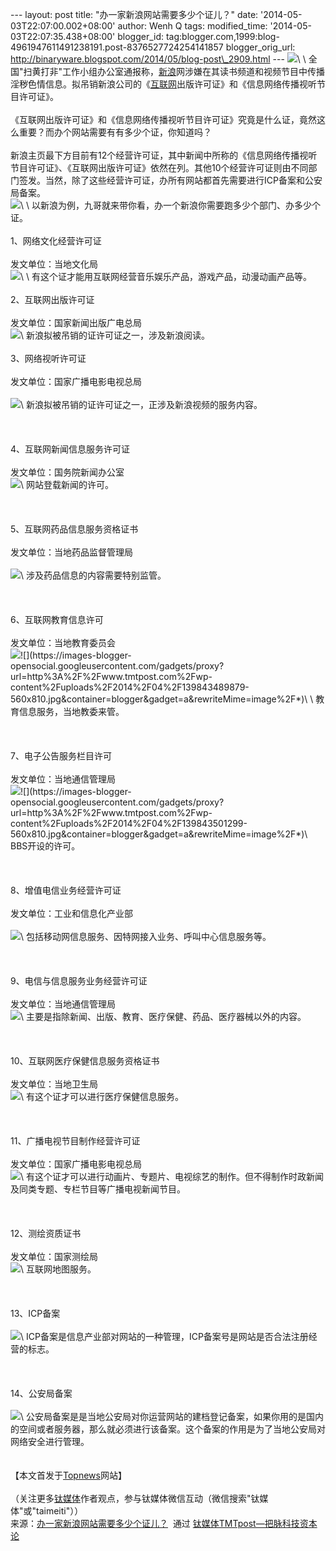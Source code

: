 --- layout: post title: "办一家新浪网站需要多少个证儿？" date:
'2014-05-03T22:07:00.002+08:00' author: Wenh Q tags: modified\_time:
'2014-05-03T22:07:35.438+08:00' blogger\_id:
tag:blogger.com,1999:blog-4961947611491238191.post-8376527724254141857
blogger\_orig\_url:
http://binaryware.blogspot.com/2014/05/blog-post\_2909.html ---
![](https://images-blogger-opensocial.googleusercontent.com/gadgets/proxy?url=http%3A%2F%2Fwww.tmtpost.com%2Fwp-content%2Fuploads%2F2014%2F04%2F139843448018-560x350.jpg&container=blogger&gadget=a&rewriteMime=image%2F*)\
\
全国"扫黄打非"工作小组办公室通报称，[新浪](http://www.tmtpost.com/tag/sina)网涉嫌在其读书频道和视频节目中传播淫秽色情信息。拟吊销新浪公司的《[互联网](http://www.tmtpost.com/tag/%E4%BA%92%E8%81%94%E7%BD%91)出版许可证》和《信息网络传播视听节目许可证》。\
\
《互联网出版许可证》和《信息网络传播视听节目许可证》究竟是什么证，竟然这么重要？而办个网站需要有有多少个证，你知道吗？\
\
新浪主页最下方目前有12个经营许可证，其中新闻中所称的《信息网络传播视听节目许可证》、《互联网出版许可证》依然在列。其他10个经营许可证则由不同部门签发。当然，除了这些经营许可证，办所有网站都首先需要进行ICP备案和公安局备案。\
![](https://images-blogger-opensocial.googleusercontent.com/gadgets/proxy?url=http%3A%2F%2Fwww.tmtpost.com%2Fwp-content%2Fuploads%2F2014%2F04%2F13984345085-560x83.png&container=blogger&gadget=a&rewriteMime=image%2F*)\
\
以新浪为例，九哥就来带你看，办一个新浪你需要跑多少个部门、办多少个证。\
\
1、网络文化经营许可证\
\
发文单位：当地文化局\
![](https://images-blogger-opensocial.googleusercontent.com/gadgets/proxy?url=http%3A%2F%2Fwww.tmtpost.com%2Fwp-content%2Fuploads%2F2014%2F04%2F139843461919-560x405.jpg&container=blogger&gadget=a&rewriteMime=image%2F*)\
\
有这个证才能用互联网经营音乐娱乐产品，游戏产品，动漫动画产品等。\
\
2、互联网出版许可证\
\
发文单位：国家新闻出版广电总局\
![](https://images-blogger-opensocial.googleusercontent.com/gadgets/proxy?url=http%3A%2F%2Fwww.tmtpost.com%2Fwp-content%2Fuploads%2F2014%2F04%2F139843465538.jpg&container=blogger&gadget=a&rewriteMime=image%2F*)\
新浪拟被吊销的证许可证之一，涉及新浪阅读。\
\
3、网络视听许可证\
\
发文单位：国家广播电影电视总局\
\
![](https://images-blogger-opensocial.googleusercontent.com/gadgets/proxy?url=http%3A%2F%2Fwww.tmtpost.com%2Fwp-content%2Fuploads%2F2014%2F04%2F139843468737.jpg&container=blogger&gadget=a&rewriteMime=image%2F*)\
新浪拟被吊销的证许可证之一，正涉及新浪视频的服务内容。\
\
 \
\
4、互联网新闻信息服务许可证\
\
发文单位：国务院新闻办公室\
![](https://images-blogger-opensocial.googleusercontent.com/gadgets/proxy?url=http%3A%2F%2Fwww.tmtpost.com%2Fwp-content%2Fuploads%2F2014%2F04%2F139843473257-560x791.jpg&container=blogger&gadget=a&rewriteMime=image%2F*)\
网站登载新闻的许可。\
\
 \
\
5、互联网药品信息服务资格证书\
\
发文单位：当地药品监督管理局\
\
![](https://images-blogger-opensocial.googleusercontent.com/gadgets/proxy?url=http%3A%2F%2Fwww.tmtpost.com%2Fwp-content%2Fuploads%2F2014%2F04%2F139843477438-560x399.jpg&container=blogger&gadget=a&rewriteMime=image%2F*)\
涉及药品信息的内容需要特别监管。\
\
 \
\
6、互联网教育信息许可\
\
发文单位：当地教育委员会\
![](https://images-blogger-opensocial.googleusercontent.com/gadgets/proxy?url=http%3A%2F%2Fwww.tmtpost.com%2Fwp-content%2Fuploads%2F2014%2F04%2F13984348240-560x810.jpg&container=blogger&gadget=a&rewriteMime=image%2F*)![](https://images-blogger-opensocial.googleusercontent.com/gadgets/proxy?url=http%3A%2F%2Fwww.tmtpost.com%2Fwp-content%2Fuploads%2F2014%2F04%2F139843489879-560x810.jpg&container=blogger&gadget=a&rewriteMime=image%2F*)\
\
教育信息服务，当地教委来管。\
\
 \
\
7、电子公告服务栏目许可\
\
发文单位：当地通信管理局\
![](https://images-blogger-opensocial.googleusercontent.com/gadgets/proxy?url=http%3A%2F%2Fwww.tmtpost.com%2Fwp-content%2Fuploads%2F2014%2F04%2F13984349770-560x810.jpg&container=blogger&gadget=a&rewriteMime=image%2F*)![](https://images-blogger-opensocial.googleusercontent.com/gadgets/proxy?url=http%3A%2F%2Fwww.tmtpost.com%2Fwp-content%2Fuploads%2F2014%2F04%2F139843501299-560x810.jpg&container=blogger&gadget=a&rewriteMime=image%2F*)\
BBS开设的许可。\
\
 \
\
8、增值电信业务经营许可证\
\
发文单位：工业和信息化产业部\
\
![](https://images-blogger-opensocial.googleusercontent.com/gadgets/proxy?url=http%3A%2F%2Fwww.tmtpost.com%2Fwp-content%2Fuploads%2F2014%2F04%2F139843503819-560x778.jpg&container=blogger&gadget=a&rewriteMime=image%2F*)\
包括移动网信息服务、因特网接入业务、呼叫中心信息服务等。\
\
 \
\
9、电信与信息服务业务经营许可证\
\
发文单位：当地通信管理局\
![](https://images-blogger-opensocial.googleusercontent.com/gadgets/proxy?url=http%3A%2F%2Fwww.tmtpost.com%2Fwp-content%2Fuploads%2F2014%2F04%2F139843506587.jpg&container=blogger&gadget=a&rewriteMime=image%2F*)\
主要是指除新闻、出版、教育、医疗保健、药品、医疗器械以外的内容。\
\
 \
\
10、互联网医疗保健信息服务资格证书\
\
发文单位：当地卫生局\
![](https://images-blogger-opensocial.googleusercontent.com/gadgets/proxy?url=http%3A%2F%2Fwww.tmtpost.com%2Fwp-content%2Fuploads%2F2014%2F04%2F13984350937.jpg&container=blogger&gadget=a&rewriteMime=image%2F*)\
有这个证才可以进行医疗保健信息服务。\
\
 \
\
11、广播电视节目制作经营许可证\
\
发文单位：国家广播电影电视总局\
![](https://images-blogger-opensocial.googleusercontent.com/gadgets/proxy?url=http%3A%2F%2Fwww.tmtpost.com%2Fwp-content%2Fuploads%2F2014%2F04%2F13984351208-560x391.jpg&container=blogger&gadget=a&rewriteMime=image%2F*)\
有这个证才可以进行动画片、专题片、电视综艺的制作。但不得制作时政新闻及同类专题、专栏节目等广播电视新闻节目。\
\
 \
\
12、测绘资质证书\
\
发文单位：国家测绘局\
![](https://images-blogger-opensocial.googleusercontent.com/gadgets/proxy?url=http%3A%2F%2Fwww.tmtpost.com%2Fwp-content%2Fuploads%2F2014%2F04%2F139843514976.jpg&container=blogger&gadget=a&rewriteMime=image%2F*)\
互联网地图服务。\
\
 \
\
13、ICP备案\
\
![](https://images-blogger-opensocial.googleusercontent.com/gadgets/proxy?url=http%3A%2F%2Fwww.tmtpost.com%2Fwp-content%2Fuploads%2F2014%2F04%2F13984351792-560x412.png&container=blogger&gadget=a&rewriteMime=image%2F*)\
ICP备案是信息产业部对网站的一种管理，ICP备案号是网站是否合法注册经营的标志。\
\
 \
\
14、公安局备案\
\
![](https://images-blogger-opensocial.googleusercontent.com/gadgets/proxy?url=http%3A%2F%2Fwww.tmtpost.com%2Fwp-content%2Fuploads%2F2014%2F04%2F139843520045.jpg&container=blogger&gadget=a&rewriteMime=image%2F*)\
公安局备案是是当地公安局对你运营网站的建档登记备案，如果你用的是国内的空间或者服务器，那么就必须进行该备案。这个备案的作用是为了当地公安局对网络安全进行管理。\
\
\
【本文首发于[Topnews](http://www.topnews9.com/arc/20140425/36246.html)网站】\
\
（关注更多[钛媒体](http://www.tmtpost.com/)作者观点，参与钛媒体微信互动（微信搜索"钛媒体"或"taimeiti"））
\
来源：[办一家新浪网站需要多少个证儿？](http://www.tmtpost.com/107417.html)  通过 [钛媒体TMTpost—把脉科技资本论](http://www.tmtpost.com/)
